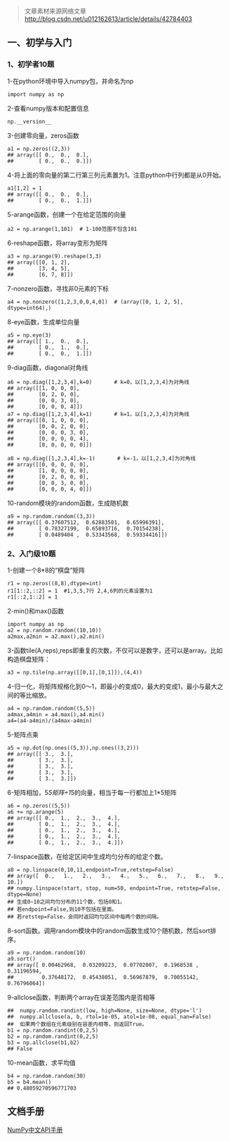 > 文章素材来源网络文章 http://blog.csdn.net/u012162613/article/details/42784403

## 一、初学与入门
### 1、初学者10题
1-在python环境中导入numpy包，并命名为np
```
import numpy as np
```

2-查看numpy版本和配置信息
```
np.__version__
```

3-创建零向量，zeros函数
```
a1 = np.zeros((2,3)) 
## array([[ 0.,  0.,  0.],
##        [ 0.,  0.,  0.]])
```

4-将上面的零向量的第二行第三列元素置为1。注意python中行列都是从0开始。
```
a1[1,2] = 1
## array([[ 0.,  0.,  0.],
##        [ 0.,  0.,  1.]])
```

5-arange函数，创建一个在给定范围的向量
```
a2 = np.arange(1,101)  # 1-100范围不包含101
```

6-reshape函数，将array变形为矩阵
```
a3 = np.arange(9).reshape(3,3)  
## array([[0, 1, 2],
##        [3, 4, 5],
##        [6, 7, 8]])
```

7-nonzero函数，寻找非0元素的下标
```
a4 = np.nonzero([1,2,3,0,0,4,0])  # (array([0, 1, 2, 5], dtype=int64),)
```

8-eye函数，生成单位向量
```
a5 = np.eye(3)
## array([[ 1.,  0.,  0.],
##        [ 0.,  1.,  0.],
##        [ 0.,  0.,  1.]])
```

9-diag函数，diagonal对角线
```
a6 = np.diag([1,2,3,4],k=0)       # k=0，以[1,2,3,4]为对角线
## array([[1, 0, 0, 0],
##        [0, 2, 0, 0],
##        [0, 0, 3, 0],
##        [0, 0, 0, 4]])
a7 = np.diag([1,2,3,4],k=1)       # k=1，以[1,2,3,4]为对角线
## array([[0, 1, 0, 0, 0],
##        [0, 0, 2, 0, 0],
##        [0, 0, 0, 3, 0],
##        [0, 0, 0, 0, 4],
##        [0, 0, 0, 0, 0]])

a8 = np.diag([1,2,3,4],k=-1)       # k=-1，以[1,2,3,4]为对角线
## array([[0, 0, 0, 0, 0],
##        [1, 0, 0, 0, 0],
##        [0, 2, 0, 0, 0],
##        [0, 0, 3, 0, 0],
##        [0, 0, 0, 4, 0]])
```

10-random模块的random函数，生成随机数
```
a9 = np.random.random((3,3))  
## array([[ 0.37607512,  0.62883501,  0.65996391],
##        [ 0.78327199,  0.65893716,  0.70154238],
##        [ 0.0489404 ,  0.53343568,  0.59334416]])
```

### 2、入门级10题
1-创建一个8*8的“棋盘”矩阵
```
r1 = np.zeros((8,8),dtype=int)
r1[1::2,::2] = 1  #1,3,5,7行 2,4,6列的元素设置为1
r1[::2,1::2] = 1  
```

2-min()和max()函数
```
import numpy as np
a2 = np.random.random((10,10))
a2max,a2min = a2.max(),a2.min()
```

3-函数tile(A,reps),reps即重复的次数，不仅可以是数字，还可以是array。比如构造棋盘矩阵：
```
a3 = np.tile(np.array([[0,1],[0,1]]),(4,4))
```

4-归一化，将矩阵规格化到0～1，即最小的变成0，最大的变成1，最小与最大之间的等比缩放。
```
a4 = np.random.random((5,5))
a4max,a4min = a4.max(),a4.min()
a4=(a4-a4min)/(a4max-a4min)
```

5-矩阵点乘
```
a5 = np.dot(np.ones((5,3)),np.ones((3,2)))
## array([[ 3.,  3.],
##        [ 3.,  3.],
##        [ 3.,  3.],
##        [ 3.,  3.],
##        [ 3.,  3.]])
```

6-矩阵相加，5*5矩阵+1*5的向量，相当于每一行都加上1*5矩阵
```
a6 = np.zeros((5,5))
a6 += np.arange(5)
## array([[ 0.,  1.,  2.,  3.,  4.],
##        [ 0.,  1.,  2.,  3.,  4.],
##        [ 0.,  1.,  2.,  3.,  4.],
##        [ 0.,  1.,  2.,  3.,  4.],
##        [ 0.,  1.,  2.,  3.,  4.]])
```

7-linspace函数，在给定区间中生成均匀分布的给定个数。
```
a8 = np.linspace(0,10,11,endpoint=True,retstep=False)
## array([  0.,   1.,   2.,   3.,   4.,   5.,   6.,   7.,   8.,   9.,  10.])
## numpy.linspace(start, stop, num=50, endpoint=True, retstep=False, dtype=None)
## 生成0~10之间均匀分布的11个数，包括0和1。
## 若endpoint=False,则10不包括在里面。
## 若retstep=False，会同时返回均匀区间中每两个数的间隔。
```

8-sort函数。调用random模块中的random函数生成10个随机数，然后sort排序。
```
a9 = np.random.random(10)  
a9.sort()
## array([ 0.00462968,  0.03209223,  0.07702007,  0.1968538 ,  0.31196594,
##         0.37648172,  0.45438051,  0.56967879,  0.70055142,  0.76796064])
```

9-allclose函数，判断两个array在误差范围内是否相等
```
##  numpy.random.randint(low, high=None, size=None, dtype='l')
##  numpy.allclose(a, b, rtol=1e-05, atol=1e-08, equal_nan=False)
##  如果两个数组在元素级别在容差内相等，则返回True。
b1 = np.random.randint(0,2,5)
b2 = np.random.randint(0,2,5)
b3 = np.allclose(b1,b2)
## False
```

10-mean函数，求平均值
```
b4 = np.random.random(30)
b5 = b4.mean()
## 0.48059270596771703
```

## 文档手册
[NumPy中文API手册](http://python.usyiyi.cn/translate/NumPy_v111/genindex.html)